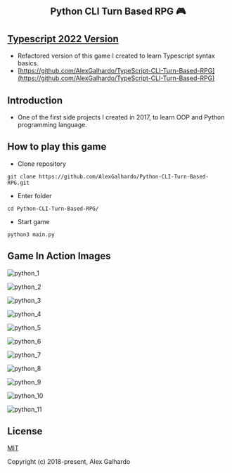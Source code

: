 <br>
<h2 align="center">Python CLI Turn Based RPG 🎮</h2>

## [Typescript 2022 Version](https://github.com/AlexGalhardo/TypeScript-CLI-Turn-Based-RPG)

- Refactored version of this game I created to learn Typescript syntax basics.
- [https://github.com/AlexGalhardo/TypeScript-CLI-Turn-Based-RPG](https://github.com/AlexGalhardo/TypeScript-CLI-Turn-Based-RPG)

## Introduction
- One of the first side projects I created in 2017, to learn OOP and Python programming language.

## How to play this game
- Clone repository
```
git clone https://github.com/AlexGalhardo/Python-CLI-Turn-Based-RPG.git
```
- Enter folder
```
cd Python-CLI-Turn-Based-RPG/
```
- Start game
```
python3 main.py
```

## Game In Action Images 
![python_1](https://user-images.githubusercontent.com/19540357/125547370-d7fc6c16-8911-4249-9ae6-957f47e37354.png)

![python_2](https://user-images.githubusercontent.com/19540357/125547380-d86a033a-6c24-4ab8-80cd-ead35e904fd9.png)

![python_3](https://user-images.githubusercontent.com/19540357/125547381-17db1a68-b68e-462d-a2a8-855eb5e50adc.png)

![python_4](https://user-images.githubusercontent.com/19540357/125547416-71a35e3f-f7f9-46e1-8b3b-4d2e5a342880.png)

![python_5](https://user-images.githubusercontent.com/19540357/125547425-a6c57c53-61b7-44a9-b7f7-06cd7066af34.png)

![python_6](https://user-images.githubusercontent.com/19540357/125547436-47868199-9f89-44f3-be5e-f55b5fe6149c.png)

![python_7](https://user-images.githubusercontent.com/19540357/125547439-10a52699-c7eb-46ae-a95d-b59443e804f1.png)

![python_8](https://user-images.githubusercontent.com/19540357/125547444-03c714e3-030a-4a8e-ac9b-42368853abe1.png)

![python_9](https://user-images.githubusercontent.com/19540357/125547395-e1fe40b0-6175-4015-95b9-47a1426abf6e.png)

![python_10](https://user-images.githubusercontent.com/19540357/125547420-20e3b5aa-5db3-46b9-8bca-9a57fcbda8d9.png)

![python_11](https://user-images.githubusercontent.com/19540357/125547430-b32ed319-9929-4e91-bf74-39aa73d4a844.png)


## License

[MIT](http://opensource.org/licenses/MIT)

Copyright (c) 2018-present, Alex Galhardo
